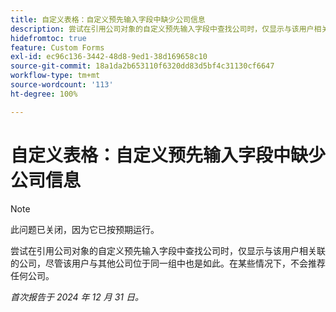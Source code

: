 ```yaml
---
title: 自定义表格：自定义预先输入字段中缺少公司信息
description: 尝试在引用公司对象的自定义预先输入字段中查找公司时，仅显示与该用户相关联的公司，尽管该用户与其他公司位于同一组中也是如此。在某些情况下，不会推荐任何公司。
hidefromtoc: true
feature: Custom Forms
exl-id: ec96c136-3442-48d8-9ed1-38d169658c10
source-git-commit: 18a1da2b653110f6320dd83d5bf4c31130cf6647
workflow-type: tm+mt
source-wordcount: '113'
ht-degree: 100%

---
```


# 自定义表格：自定义预先输入字段中缺少公司信息

>[!NOTE]
>
>此问题已关闭，因为它已按预期运行。

尝试在引用公司对象的自定义预先输入字段中查找公司时，仅显示与该用户相关联的公司，尽管该用户与其他公司位于同一组中也是如此。在某些情况下，不会推荐任何公司。

_首次报告于 2024 年 12 月 31 日。_
